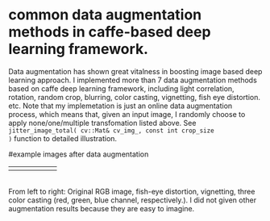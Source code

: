 # common data augmentation methods in caffe-based deep learning framework.
Data augmentation has shown great vitalness in boosting image based deep learning approach. I implemented more than 7 data augmentation methods based on caffe deep learning framework, including light correlation, rotation, random crop, blurring, color casting, vignetting, fish eye distortion. etc. Note that my implemetation is just an online data augmentation process, which means that, given an input image, I randomly choose to apply none/one/multiple transfomation listed above. See <code>jitter_image_total( cv::Mat& cv_img_, const int crop_size )</code> function to detailed illustration.

#example images after data augmentation
<table>
<tr>
<td><a href="http://7xrja7.com1.z0.glb.clouddn.com/test_img_github.jpg"><img src="http://7xrja7.com1.z0.glb.clouddn.com/test_img_github.jpg" alt="" /></a></td>
<td><a href="http://7xrja7.com1.z0.glb.clouddn.com/img_with_fish_distortion.jpg"><img src="http://7xrja7.com1.z0.glb.clouddn.com/img_with_fish_distortion.jpg" alt="" /></a></td>
<td><a href="http://7xrja7.com1.z0.glb.clouddn.com/img_with_vignetting.jpg"><img src="http://7xrja7.com1.z0.glb.clouddn.com/img_with_vignetting.jpg" alt="" /></a></td>
<td><a href="http://7xrja7.com1.z0.glb.clouddn.com/16.jpg"><img 
src="http://7xrja7.com1.z0.glb.clouddn.com/16.jpg" alt="" /></a></td>
<td><a href="http://7xrja7.com1.z0.glb.clouddn.com/36.jpg"><img 
src="http://7xrja7.com1.z0.glb.clouddn.com/36.jpg" alt="" /></a></td>
<td><a href="http://7xrja7.com1.z0.glb.clouddn.com/50.jpg"><img 
src="http://7xrja7.com1.z0.glb.clouddn.com/50.jpg" alt="" /></a></td>
</tr>
</table>
</br>
From left to right: Original RGB image, fish-eye distortion, vignetting, three color casting (red, green, blue channel, respectively.). I did not given other augmentation results because they are easy to imagine.
